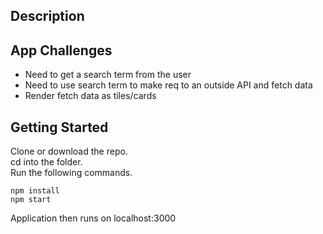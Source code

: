 ## Description

## App Challenges
 - Need to get a search term from the user
 - Need to use search term to make req to an outside API and fetch data
 - Render fetch data as tiles/cards

 ## Getting Started
Clone or download the repo. <br>
cd into the folder. <br>
Run the following commands.
```
npm install
npm start
```
Application then runs on localhost:3000
